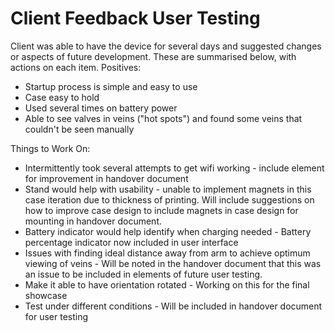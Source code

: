 # Client Feedback User Testing 

Client was able to have the device for several days and suggested changes or aspects of future development.
These are summarised below, with actions on each item.
Positives:
  * Startup process is simple and easy to use
  * Case easy to hold
  * Used several times on battery power
  * Able to see valves in veins ("hot spots") and found some veins that couldn't be seen manually

Things to Work On:
  * Intermittently took several attempts to get wifi working - include element for improvement in handover document
  * Stand would help with usability - unable to implement magnets in this case iteration due to thickness of printing. 
  Will include suggestions on how to improve case design to include magnets in case design for mounting in handover document.
  * Battery indicator would help identify when charging needed -  Battery percentage indicator now included in user interface
  * Issues with finding ideal distance away from arm to achieve optimum viewing of veins - Will be noted in the handover document
  that this was an issue to be included in elements of future user testing.
  * Make it able to have orientation rotated - Working on this for the final showcase
  * Test under different conditions - Will be included in handover document for user testing
  
